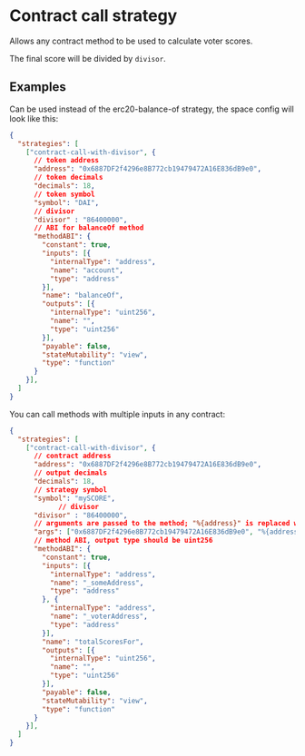 # Contract call strategy

Allows any contract method to be used to calculate voter scores.

The final score will be divided by `divisor`.

## Examples

Can be used instead of the erc20-balance-of strategy, the space config will look like this:

```JSON
{
  "strategies": [
    ["contract-call-with-divisor", {
      // token address
      "address": "0x6887DF2f4296e8B772cb19479472A16E836dB9e0",
      // token decimals
      "decimals": 18,
      // token symbol
      "symbol": "DAI",
      // divisor
      "divisor" : "86400000",
      // ABI for balanceOf method
      "methodABI": {
        "constant": true,
        "inputs": [{
          "internalType": "address",
          "name": "account",
          "type": "address"
        }],
        "name": "balanceOf",
        "outputs": [{
          "internalType": "uint256",
          "name": "",
          "type": "uint256"
        }],
        "payable": false,
        "stateMutability": "view",
        "type": "function"
      }
    }],
  ]
}
```

You can call methods with multiple inputs in any contract:

```JSON
{
  "strategies": [
    ["contract-call-with-divisor", {
      // contract address
      "address": "0x6887DF2f4296e8B772cb19479472A16E836dB9e0",
      // output decimals
      "decimals": 18,
      // strategy symbol
      "symbol": "mySCORE",
            // divisor
      "divisor" : "86400000",
      // arguments are passed to the method; "%{address}" is replaced with the voter's address; default value ["%{address}"]
      "args": ["0x6887DF2f4296e8B772cb19479472A16E836dB9e0", "%{address}"], 
      // method ABI, output type should be uint256
      "methodABI": {
        "constant": true,
        "inputs": [{
          "internalType": "address",
          "name": "_someAddress",
          "type": "address"
        }, {
          "internalType": "address",
          "name": "_voterAddress",
          "type": "address"
        }],
        "name": "totalScoresFor",
        "outputs": [{
          "internalType": "uint256",
          "name": "",
          "type": "uint256"
        }],
        "payable": false,
        "stateMutability": "view",
        "type": "function"
      }
    }],
  ]
}
```
